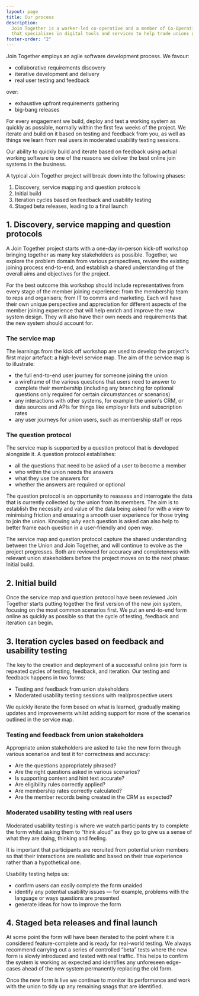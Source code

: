 ```yaml
---
layout: page
title: Our process
description:
  Join Together is a worker-led co-operative and a member of Co-Operatives UK
  that specialises in digital tools and services to help trade unions grow.
footer-order: "2"
---
```


Join Together employs an agile software development process. We favour:

- collaborative requirements discovery
- iterative development and delivery
- real user testing and feedback

over:

- exhaustive upfront requirements gathering
- big-bang releases

For every engagement we build, deploy and test a working system as quickly as possible, normally within the first few
weeks of the project. We iterate and build on it based on testing and feedback from you, as well as things we learn from
real users in moderated usability testing sessions.

Our ability to quickly build and iterate based on feedback using actual working software is one of the reasons we
deliver the best online join systems in the business.

A typical Join Together project will break down into the following phases:

1. Discovery, service mapping and question protocols
2. Initial build
3. Iteration cycles based on feedback and usability testing
4. Staged beta releases, leading to a final launch

## 1. Discovery, service mapping and question protocols

A Join Together project starts with a one-day in-person kick-off workshop bringing together as many key stakeholders as
possible. Together, we explore the problem domain from various perspectives, review the existing joining process
end-to-end, and establish a shared understanding of the overall aims and objectives for the project.

For the best outcome this workshop should include representatives from every stage of the member joining experience:
from the membership team to reps and organisers; from IT to comms and marketing. Each will have their own unique
perspective and appreciation for different aspects of the member joining experience that will help enrich and improve
the new system design. They will also have their own needs and requirements that the new system should account for.

### The service map

The learnings from the kick off workshop are used to develop the project's first major artefact: a high-level service
map. The aim of the service map is to illustrate:

- the full end-to-end user journey for someone joining the union
- a wireframe of the various questions that users need to answer to complete their membership (including any branching
  for optional questions only required for certain circumstances or scenarios)
- any interactions with other systems, for example the union's CRM, or data sources and APIs for things like employer
  lists and subscription rates
- any user journeys for union users, such as membership staff or reps

### The question protocol

The service map is supported by a question protocol that is developed alongside it. A question protocol establishes:

- all the questions that need to be asked of a user to become a member
- who within the union needs the answers
- what they use the answers for
- whether the answers are required or optional

The question protocol is an opportunity to reassess and interrogate the data that is currently collected by the union
from its members. The aim is to establish the necessity and value of the data being asked for with a view to minimising
friction and ensuring a smooth user experience for those trying to join the union. Knowing *why* each question is asked
can also help to better frame each question in a user-friendly and open way.

The service map and question protocol capture the shared understanding between the Union and Join Together, and will
continue to evolve as the project progresses. Both are reviewed for accuracy and completeness with relevant union
stakeholders before the project moves on to the next phase: Initial build.

## 2. Initial build

Once the service map and question protocol have been reviewed Join Together starts putting together the first version of
the new join system, focusing on the most common scenarios first. We put an end-to-end form online as quickly as
possible so that the cycle of testing, feedback and iteration can begin.

## 3. Iteration cycles based on feedback and usability testing

The key to the creation and deployment of a successful online join form is repeated cycles of testing, feedback,
and iteration. Our testing and feedback happens in two forms:

- Testing and feedback from union stakeholders
- Moderated usability testing sessions with real/prospective users

We quickly iterate the form based on what is learned, gradually making updates and improvements whilst adding support
for more of the scenarios outlined in the service map.

### Testing and feedback from union stakeholders

Appropriate union stakeholders are asked to take the new form through various scenarios and test it for correctness and
accuracy:

- Are the questions appropriately phrased?
- Are the right questions asked in various scenarios?
- Is supporting content and hint text accurate?
- Are eligibility rules correctly applied?
- Are membership rates correctly calculated?
- Are the member records being created in the CRM as expected?

### Moderated usability testing with real users

Moderated usability testing is where we watch participants try to complete the form whilst asking them to “think aloud”
as they go to give us a sense of what they are doing, thinking and feeling.

It is important that participants are recruited from potential union members so that their interactions are realistic
and based on their true experience rather than a hypothetical one.

Usability testing helps us:

- confirm users can easily complete the form unaided
- identify any potential usability issues — for example, problems with the language or ways questions are presented
- generate ideas for how to improve the form

## 4. Staged beta releases and final launch

At some point the form will have been iterated to the point where it is considered feature-complete and is ready for
real-world testing. We always recommend carrying out a series of controlled “beta” tests where the new form is slowly
introduced and tested with real traffic. This helps to confirm the system is working as expected and identifies any
unforeseen edge-cases ahead of the new system permanently replacing the old form.

Once the new form is live we continue to monitor its performance and work with the union to tidy up any remaining snags
that are identified.

